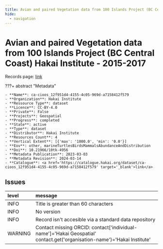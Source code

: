 ```yaml
---
title: Avian and paired Vegetation data from 100 Islands Project (BC Central Coast) Hakai Institute - 2015-2017
hide:
  - navigation
---
```


# Avian and paired Vegetation data from 100 Islands Project (BC Central Coast) Hakai Institute - 2015-2017

Records page: <a href='https://catalogue.hakai.org/dataset/ca-cioos_12f951d4-4155-4c05-969d-a7158412f579' target='_blank'>link</a>

???+ abstract "Metadata"

    - **Name**: ca-cioos_12f951d4-4155-4c05-969d-a7158412f579 
    - **Organization**: Hakai Institute 
    - **Ressource Type**: dataset 
    - **Licence**: CC-BY-4.0 
    - **Private**: False 
    - **Projects**: Geospatial 
    - **Progress**: completed 
    - **State**: active 
    - **Type**: dataset 
    - **Distributor**: Hakai Institute 
    - **Resources Count**: 4 
    - **Vertical Extent**: [{'max': '1000.0', 'min': '0.0'}] 
    - **Eov**: other, marineTurtlesBirdsMammalsAbundanceAndDistribution 
    - **Doi**: 10.21966/10tk-4956 
    - **Metadata Publication**: 2023-03-03 
    - **Metadata Revision**: 2024-03-14 
    - **Catalogue**: <a href='https://catalogue.hakai.org/dataset/ca-cioos_12f951d4-4155-4c05-969d-a7158412f579' target='_blank'>link</a> 

<div id='map'></div>




## Issues
| level   | message                                                                                                                 |
|:--------|:------------------------------------------------------------------------------------------------------------------------|
| INFO    | Title is greater than 60 characters                                                                                     |
| INFO    | No version                                                                                                              |
| INFO    | Record isn't accesible via a standard data repository                                                                   |
| WARNING | Contact missing ORCID: contact['individual-name']='Hakai Geospatial' contact.get('organisation-name')='Hakai Institute' |


<script>
   document.addEventListener("DOMContentLoaded", function() {
    var map = L.map('map').setView([51.505, -125.09], 5);
    L.tileLayer('https://tile.openstreetmap.org/{z}/{x}/{y}.png', {
        maxZoom: 19,
        attribution: '&copy; <a href="http://www.openstreetmap.org/copyright">OpenStreetMap</a>'
    }).addTo(map);
    var geojsonFeature = {
        "type": "Feature",
        "properties": {
            "name" : "Avian and paired Vegetation data from 100 Islands Project (BC Central Coast) Hakai Institute - 2015-2017"
        },
        "geometry": {'type': 'Polygon', 'coordinates': [[[-128.60227432, 51.39074678], [-127.47434441, 51.39074678], [-127.47434441, 52.07117353], [-128.60227432, 52.07117353], [-128.60227432, 51.39074678]]]}
    }
    L.geoJSON(geojsonFeature).addTo(map);
   })
</script>
